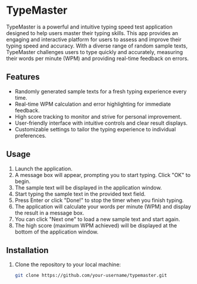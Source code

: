 # TypeMaster

TypeMaster is a powerful and intuitive typing speed test application designed to help users master their typing skills. This app provides an engaging and interactive platform for users to assess and improve their typing speed and accuracy. With a diverse range of random sample texts, TypeMaster challenges users to type quickly and accurately, measuring their words per minute (WPM) and providing real-time feedback on errors.

## Features

- Randomly generated sample texts for a fresh typing experience every time.
- Real-time WPM calculation and error highlighting for immediate feedback.
- High score tracking to monitor and strive for personal improvement.
- User-friendly interface with intuitive controls and clear result displays.
- Customizable settings to tailor the typing experience to individual preferences.

## Usage

1. Launch the application.
2. A message box will appear, prompting you to start typing. Click "OK" to begin.
3. The sample text will be displayed in the application window.
4. Start typing the sample text in the provided text field.
5. Press Enter or click "Done!" to stop the timer when you finish typing.
6. The application will calculate your words per minute (WPM) and display the result in a message box.
7. You can click "Next one" to load a new sample text and start again.
8. The high score (maximum WPM achieved) will be displayed at the bottom of the application window.

## Installation

1. Clone the repository to your local machine:

     ```bash
   git clone https://github.com/your-username/typemaster.git
